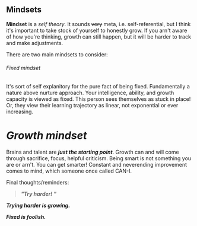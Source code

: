 ## Mindsets

**Mindset** is a *self theory*. It sounds ~~very~~ meta, i.e. self-referential, but I think it's important to take stock of yourself to honestly grow. If you arn't aware of how you're thinking, growth can still happen, but it will be harder to track and make adjustments. 

There are two main mindsets to consider:
 
###### Fixed mindset

It's sort of self explanitory for the pure fact of being fixed. Fundamentally a nature above nurture approach. Your intelligence, ability, and growth capacity is viewed as fixed. This person sees themselves as stuck in place! Or, they view their learning trajectory as linear, not exponential or ever increasing.  

# **_Growth mindset_** 

Brains and talent are ***just the starting point***. Growth can and will come through sacrifice, focus, helpful criticism. Being smart is not something you are or arn't. You can get smarter! Constant and neverending improvement comes to mind, which someone once called CAN-I. 

Final thoughts/reminders:
> ***"Try harder!  "***

***Trying harder is growing.***

***Fixed is foolish.***
